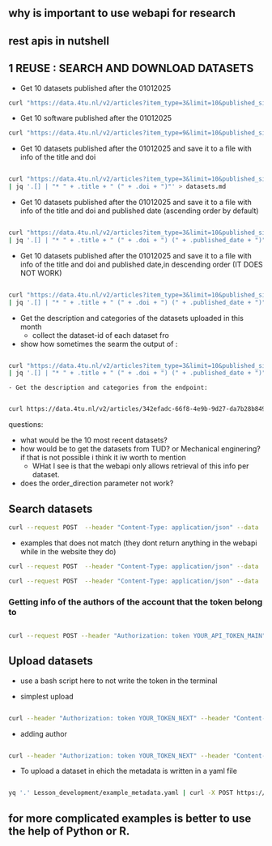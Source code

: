 ## why is important to use webapi for research

## rest apis in nutshell 


## 1   REUSE : SEARCH AND DOWNLOAD DATASETS

- Get 10 datasets published after the 01012025 


```bash
curl "https://data.4tu.nl/v2/articles?item_type=3&limit=10&published_since=2025-01-01" | jq

``` 

- Get 10 software published after the 01012025 


```bash
curl "https://data.4tu.nl/v2/articles?item_type=9&limit=10&published_since=2025-01-01" | jq

``` 


- Get 10 datasets published after the 01012025  and save it to a file with info of the title and doi 

```bash

curl "https://data.4tu.nl/v2/articles?item_type=3&limit=10&published_since=2025-01-01" \
| jq '.[] | "* " + .title + " (" + .doi + ")"' > datasets.md

```

- Get 10 datasets published after the 01012025  and save it to a file with info of the title and doi and published date (ascending order by default)

```bash

curl "https://data.4tu.nl/v2/articles?item_type=3&limit=10&published_since=2025-01-01" \
| jq '.[] | "* " + .title + " (" + .doi + ") (" + .published_date + ")"' > datasets.md

```

- Get 10 datasets published after the 01012025  and save it to a file with info of the title and doi and published date,in descending order (IT DOES NOT WORK)

```bash

curl "https://data.4tu.nl/v2/articles?item_type=3&limit=10&published_since=2025-01-01&order_direction=desc" \
| jq '.[] | "* " + .title + " (" + .doi + ") (" + .published_date + ")"' > datasets.md

```

- Get the description and categories of the datasets uploaded in this month 
    - collect the dataset-id of each dataset fro
- show how sometimes the searm the output of :
```bash

curl "https://data.4tu.nl/v2/articles?item_type=3&limit=10&published_since=2025-03-01" \
| jq '.[] | "* " + .title + " (" + .doi + ") (" + .published_date + ")"' > datasets.md

```

    - Get the description and categories from the endpoint:

```bash

curl https://data.4tu.nl/v2/articles/342efadc-66f8-4e9b-9d27-da7b28b849d2/files| jq

```


questions:
- what would be the 10 most recent datasets?
- how would be to get the datasets from TUD? or Mechanical enginering? if that is not possible i think it iw worth to mention 
    - WHat I see is that the webapi only allows retrieval of this info per dataset. 
- does the order_direction parameter not work? 


## Search datasets


```bash
curl --request POST  --header "Content-Type: application/json" --data '{ "search_for": "djehuty" }' https://data.4tu.nl/v2/articles/search | jq
```

- examples that does not match (they dont return anything in the webapi  while in the website they do)

```bash
curl --request POST  --header "Content-Type: application/json" --data '{ "search_for": "mechanical engineering" }' https://data.4tu.nl/v2/articles/search | jq
```

```bash
curl --request POST  --header "Content-Type: application/json" --data '{ "search_for": "Nanomechanical String Resonators" }' https://data.4tu.nl/v2/articles/search | jq

```

### Getting info of the authors of the account that the token belong to 


```bash

curl --request POST --header "Authorization: token YOUR_API_TOKEN_MAIN" --header "Content-Type: application/json" --data '{ "search": "Leila Iñigo" }' https://data.4tu.nl/v2/account/authors/search | jq > author_info.md

``` 

## Upload datasets 


- use a bash script here to not write the token in the terminal 

- simplest upload

```bash

curl --header "Authorization: token YOUR_TOKEN_NEXT" --header "Content-Type: application/json" --data '{ "title": "Example dataset" }' https://data.4tu.nl/v2/account/articles | jq

```

- adding author 

```bash

curl --header "Authorization: token YOUR_TOKEN_NEXT" --header "Content-Type: application/json" --data '{ "title": "Example dataset" , "authors": [{ "first_name": "John" ,"full_name": "John Doe","last_name": "Doe", "orcid_id": "0000-0003-4324-5350"}}' https://data.4tu.nl/v2/account/articles | jq

```

- To upload a dataset in ehich the metadata is written in a yaml file 

```bash

yq '.' Lesson_development/example_metadata.yaml | curl -X POST https://next.data.4tu.nl/v2/account/articles -H "Authorization: token ${API_TOKEN_NEXT}" -H "Content-Type: application/json" -d @-


```

## for more complicated examples is better to use the help of Python or R. 